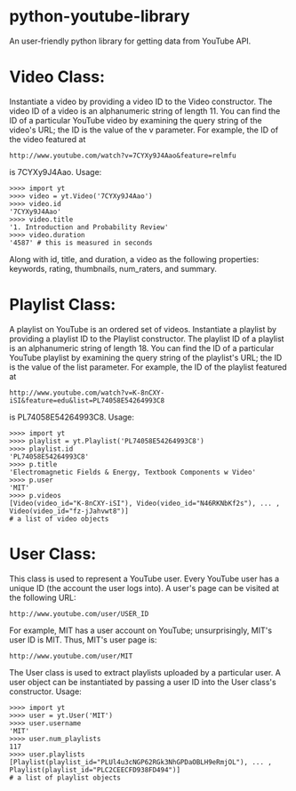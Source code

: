 python-youtube-library
======================

An user-friendly python library for getting data from YouTube API.

Video Class:
============

Instantiate a video by providing a video ID to the Video
constructor. The video ID of a video is an alphanumeric string of
length 11. You can find the ID of a particular YouTube video by
examining the query string of the video's URL; the ID is the value of
the v parameter. For example, the ID of the video featured at

    http://www.youtube.com/watch?v=7CYXy9J4Aao&feature=relmfu

is 7CYXy9J4Aao. Usage:

    >>>> import yt
    >>>> video = yt.Video('7CYXy9J4Aao')
    >>>> video.id
    '7CYXy9J4Aao'
    >>>> video.title
    '1. Introduction and Probability Review'
    >>>> video.duration
    '4587' # this is measured in seconds

Along with id, title, and duration, a video as the following
properties: keywords, rating, thumbnails, num_raters, and summary.

Playlist Class:
===============

A playlist on YouTube is an ordered set of videos. Instantiate a
playlist by providing a playlist ID to the Playlist constructor. The
playlist ID of a playlist is an alphanumeric string of length 18. You
can find the ID of a particular YouTube playlist by examining the
query string of the playlist's URL; the ID is the value of the list
parameter. For example, the ID of the playlist featured at

    http://www.youtube.com/watch?v=K-8nCXY-iSI&feature=edu&list=PL74058E54264993C8

is PL74058E54264993C8. Usage:

    >>>> import yt
    >>>> playlist = yt.Playlist('PL74058E54264993C8')
    >>>> playlist.id
    'PL74058E54264993C8'
    >>>> p.title
    'Electromagnetic Fields & Energy, Textbook Components w Video'
    >>>> p.user
    'MIT'
    >>>> p.videos 
    [Video(video_id="K-8nCXY-iSI"), Video(video_id="N46RKNbKf2s"), ... , Video(video_id="fz-jJahvwt8")]
    # a list of video objects

User Class:
===========

This class is used to represent a YouTube user. Every YouTube user has
a unique ID (the account the user logs into). A user's page can be
visited at the following URL:

    http://www.youtube.com/user/USER_ID
    
For example, MIT has a user account on YouTube; unsurprisingly, MIT's
user ID is MIT. Thus, MIT's user page is:

    http://www.youtube.com/user/MIT
    
The User class is used to extract playlists uploaded by a particular
user. A user object can be instantiated by passing a user ID into the
User class's constructor. Usage:

    >>>> import yt
    >>>> user = yt.User('MIT')
    >>>> user.username
    'MIT'
    >>>> user.num_playlists
    117
    >>>> user.playlists
    [Playlist(playlist_id="PLUl4u3cNGP62RGk3NhGPDaOBLH9eRmjOL"), ... , Playlist(playlist_id="PLC2CEECFD938FD494")]
    # a list of playlist objects